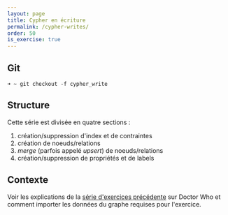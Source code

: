 ```yaml
---
layout: page
title: Cypher en écriture
permalink: /cypher-writes/
order: 50
is_exercise: true
---
```


## Git

```shell
➜ ~ git checkout -f cypher_write
```

## Structure

Cette série est divisée en quatre sections :

1. création/suppression d'index et de contraintes
1. création de noeuds/relations
1. *merge* (parfois appelé *upsert*) de noeuds/relations
1. création/suppression de propriétés et de labels

## Contexte

Voir les explications de la [série d'exercices précédente](../cypher-reads/) sur Doctor Who et comment importer les données
du graphe requises pour l'exercice.